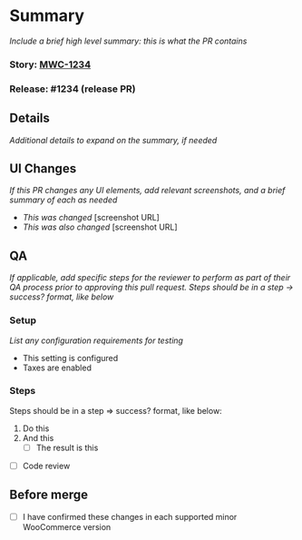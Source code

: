 # Summary

_Include a brief high level summary: this is what the PR contains_

### Story: [MWC-1234](https://godaddy-corp.atlassian.net/browse/MWC-1234)
### Release: #1234 (release PR)

## Details

_Additional details to expand on the summary, if needed_

## UI Changes

_If this PR changes any UI elements, add relevant screenshots, and a brief summary of each as needed_

- _This was changed_ [screenshot URL]
- _This was also changed_ [screenshot URL]

## QA

_If applicable, add specific steps for the reviewer to perform as part of their QA process prior to approving this pull request. Steps should be in a step -> success? format, like below_

### Setup

_List any configuration requirements for testing_

- This setting is configured
- Taxes are enabled

### Steps

Steps should be in a step => success? format, like below:

1. Do this
1. And this
	- [ ] The result is this

- [ ] Code review

## Before merge

- [ ] I have confirmed these changes in each supported minor WooCommerce version

